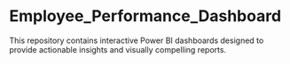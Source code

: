 # Employee_Performance_Dashboard
This repository contains interactive Power BI dashboards designed to provide actionable insights and visually compelling reports.
